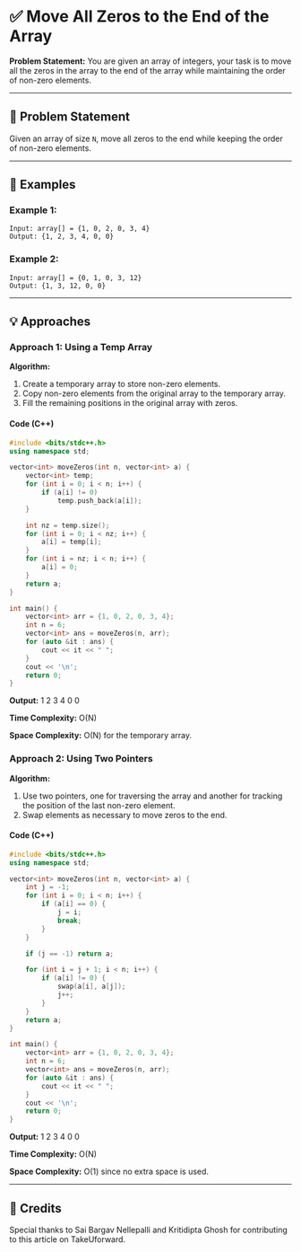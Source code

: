# ✅ Move All Zeros to the End of the Array

**Problem Statement:** You are given an array of integers, your task is to move all the zeros in the array to the end of the array while maintaining the order of non-zero elements.

---

## 📌 Problem Statement

Given an array of size `N`, move all zeros to the end while keeping the order of non-zero elements.

---

## 🧪 Examples

### Example 1:
```
Input: array[] = {1, 0, 2, 0, 3, 4}
Output: {1, 2, 3, 4, 0, 0}
```

### Example 2:
```
Input: array[] = {0, 1, 0, 3, 12}
Output: {1, 3, 12, 0, 0}
```

---

## 💡 Approaches

### Approach 1: Using a Temp Array

**Algorithm:**
1. Create a temporary array to store non-zero elements.
2. Copy non-zero elements from the original array to the temporary array.
3. Fill the remaining positions in the original array with zeros.

#### Code (C++)
```cpp
#include <bits/stdc++.h>
using namespace std;

vector<int> moveZeros(int n, vector<int> a) {
    vector<int> temp;
    for (int i = 0; i < n; i++) {
        if (a[i] != 0)
            temp.push_back(a[i]);
    }

    int nz = temp.size();
    for (int i = 0; i < nz; i++) {
        a[i] = temp[i];
    }
    for (int i = nz; i < n; i++) {
        a[i] = 0;
    }
    return a;
}

int main() {
    vector<int> arr = {1, 0, 2, 0, 3, 4};
    int n = 6;
    vector<int> ans = moveZeros(n, arr);
    for (auto &it : ans) {
        cout << it << " ";
    }
    cout << '\n';
    return 0;
}
```
**Output:** 1 2 3 4 0 0

**Time Complexity:** O(N)

**Space Complexity:** O(N) for the temporary array.

### Approach 2: Using Two Pointers

**Algorithm:**
1. Use two pointers, one for traversing the array and another for tracking the position of the last non-zero element.
2. Swap elements as necessary to move zeros to the end.

#### Code (C++)
```cpp
#include <bits/stdc++.h>
using namespace std;

vector<int> moveZeros(int n, vector<int> a) {
    int j = -1;
    for (int i = 0; i < n; i++) {
        if (a[i] == 0) {
            j = i;
            break;
        }
    }

    if (j == -1) return a;

    for (int i = j + 1; i < n; i++) {
        if (a[i] != 0) {
            swap(a[i], a[j]);
            j++;
        }
    }
    return a;
}

int main() {
    vector<int> arr = {1, 0, 2, 0, 3, 4};
    int n = 6;
    vector<int> ans = moveZeros(n, arr);
    for (auto &it : ans) {
        cout << it << " ";
    }
    cout << '\n';
    return 0;
}
```
**Output:** 1 2 3 4 0 0

**Time Complexity:** O(N)

**Space Complexity:** O(1) since no extra space is used.

---

## 🙌 Credits

Special thanks to Sai Bargav Nellepalli and Kritidipta Ghosh for contributing to this article on TakeUforward.
